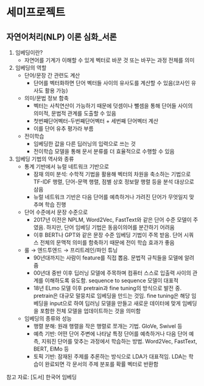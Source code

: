 # 세미프로젝트
## 자연어처리(NLP) 이론 심화_서론
1. 임베딩이란?
   - 자연어를 기계가 이해할 수 있게 벡터로 바꾼 것 또는 바꾸는 과정 전체를 의미
2. 임베딩의 역할
   - 단어/문장 간 관련도 계산
     - 단어를 벡터화하면 단어 벡터들 사이의 유사도를 계산할 수 있음(코사인 유사도 활용 가능)
   - 의미/문법 정보 함축
     - 벡터는 사칙연산이 가능하기 때문에 덧셈이나 뺄셈을 통해 단어들 사이의 의미적, 문법적 관계를 도출할 수 있음
     - 첫번째단어벡터-두번째단어벡터 + 세번째 단어벡터 계산
     - 이를 단어 유추 평가라 부름
   - 전이학습
     - 임베딩한 값을 다른 딥러닝의 입력으로 쓰는 것
     - 전이학습 모델을 통해 문서 분류를 더 효율적으로 수행할 수 있음
3. 임베딩 기법의 역사와 종류
   - 통계 기반에서 뉴럴 네트워크 기반으로
     - 잠재 의미 분석: 수학적 기법을 활용해 벡터의 차원을 축소하는 기법으로 TF-IDF 행렬, 단어-문맥 행렬, 점별 상호 정보랼 행렬 등을 분석 대상으로 삼음
     - 뉴럴 네트워크 기반은 다음 단어를 예측하거나 가려진 단어가 무엇일지 맞추며 학습 진행
   - 단어 수준에서 문장 수준으로
     - 2017년 이전은 NPLM, Word2Vec, FastText와 같은 단어 수준 모델이 주였음. 하지만, 단어 임베딩 기법은 동음이의어를 분간하기 어려움
     - 이후 BERT나 GPT와 같은 문장 수준 임베딩 기법이 주목 받음. 단어 시쿼스 전체의 문맥적 의미를 함축하기 때문에 전이 학습 효과가 좋음
   - 룰 → 엔드투엔드 → 프리트레인/파인 튜닝
     - 90년대까지는 사람이 feature를 직접 뽑음. 문법적 규칙들을 모델에 알려줌
     - 00년대 중반 이후 딥러닝 모델에 주목하며 컴퓨터 스스로 입출력 사이의 관계를 이해하도록 유도함. sequence to sequence 모델이 대표적
     - 18년 ELmo 모델 이후 pretrain과 fine tuning의 방식으로 발전 중. pretrain은 대규모 말뭉치로 임베딩을 만드는 것임. fine tuning은 해당 임베딩을 input으로 하여 딥러닝 모델을 만들고 새로운 데이터에 맞게 임베딩을 포함한 전체 모델을 업데이트하는 것을 의미함
    - 임베딩의 종류와 성능
      - 행렬 분해: 원래 행렬을 작은 행렬로 쪼개는 기법. GloVe, Swivel 등
      - 예측 기반: 어떤 단어 주변에 나타날 특정 단어를 예측하거나 다음 단어 예측, 지워진 단어를 맞추는 과정에서 학습하는 방법. Word2Vec, FastText, BERT, ElMo 등
      - 토픽 기반: 잠재된 주제를 추론하는 방식으로 LDA가 대표적임. LDA는 학습이 완료되면 각 문서의 주제 분포를 확률 벡터로 반환함

참고 자료: [도서] 한국어 임베딩